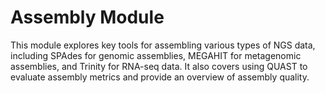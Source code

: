 # Assembly Module

This module explores key tools for assembling various types of NGS data, including SPAdes for genomic assemblies, MEGAHIT for metagenomic assemblies, and Trinity for RNA-seq data. It also covers using QUAST to evaluate assembly metrics and provide an overview of assembly quality.
